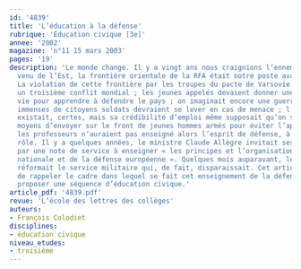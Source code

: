 ```yaml
---
id: '4839'
title: 'L’éducation à la défense'
rubrique: 'Éducation civique [3e]'
annee: '2002'
magazine: 'n°11 15 mars 2003'
pages: '19'
description: 'Le monde change. Il y a vingt ans nous craignions l’ennemi conventionnel
  venu de l’Est, la frontière orientale de la RFA était notre poste avancé à l’Est.
  La violation de cette frontière par les troupes du pacte de Varsovie aurait justifié
  un troisième conflit mondial ; les jeunes appelés devaient donner une année de leur
  vie pour apprendre à défendre le pays ; on imaginait encore une guerre où des armées
  immenses de citoyens soldats devraient se lever en cas de menace ; l’arme atomique
  existait, certes, mais sa crédibilité d’emploi même supposait qu’on se donne les
  moyens d’envoyer sur le front de jeunes hommes armés pour éviter l’apocalypse nucléaire ;
  les professeurs n’auraient pas enseigné alors l’esprit de défense, à chacun son
  rôle. Il y a quelques années, le ministre Claude Allègre invitait ses fonctionnaires
  par une note de service à enseigner « les principes et l’organisation de la défense
  nationale et de la défense européenne ». Quelques mois auparavant, le Parlement
  réformait le service militaire qui, de fait, disparaissait. Cet article se propose
  de rappeler le cadre dans lequel se fait cet enseignement de la défense et d’en
  proposer une séquence d’éducation civique.'
article_pdf: '4839.pdf'
revue: 'L’école des lettres des collèges'
auteurs:
- François Colodiet
disciplines:
- éducation civique
niveau_etudes:
- troisième
---
```

